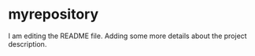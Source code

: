 # myrepository
I am editing the README file. Adding some more details about the project description.

